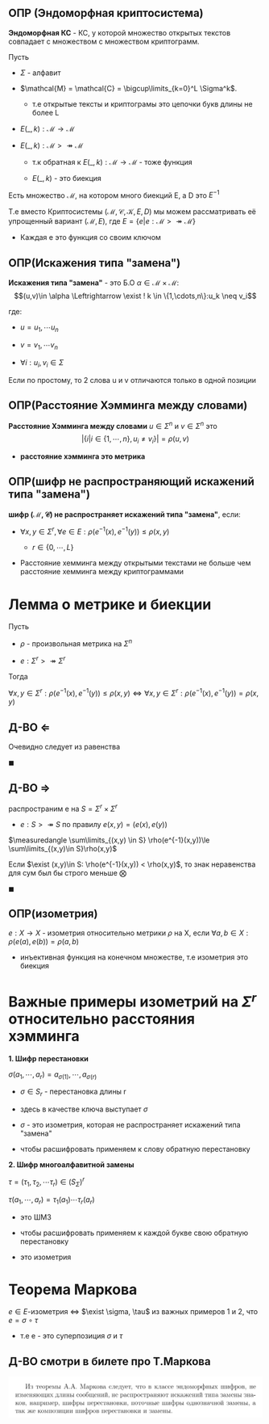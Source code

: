 ## ОПР (Эндоморфная криптосистема)

**Эндоморфная КС** - КС, у которой множество открытых текстов совпадает с множеством с множеством криптограмм.

Пусть 

* $\Sigma$ - алфавит

* $\mathcal{M} = \mathcal{C} = \bigcup\limits_{k=0}^L \Sigma^k$. 
  * т.е открытые тексты и криптограмы это цепочки букв длины не более L 

* $E(\_, k): \mathcal{M} \rightarrow \mathcal{M}$

* $E(\_, k): \mathcal{M} >\twoheadrightarrow \mathcal{M}$

  * т.к обратная к $E(\_, k): \mathcal{M} \rightarrow \mathcal{M}$ - тоже функция

  * $E(\_, k)$ - это биекция

Есть множество $\mathcal{M}$, на котором много биекций Е, а D это $E^{-1}$

Т.е вместо Криптосистемы $(\mathcal{M},\mathcal{C},\mathcal{K},E,D)$ мы можем рассматривать её упрощенный вариант 
$(\mathcal{M}, E)$, где $E = \{e | e: \mathcal{M} >\twoheadrightarrow \mathcal{M}\}$

* Каждая е это функция со своим ключом

## ОПР(Искажения типа "замена")

**Искажения типа "замена"** - это Б.О $\alpha \in \mathcal{M} \times \mathcal{M}:$
$$(u,v)\in \alpha \Leftrightarrow \exist ! k \in \{1,\cdots,n\}:u_k \neq v_i$$

где:

* $u = u_1, \cdots u_n$ 

* $v = v_1, \cdots v_n$

* $\forall i: u_i, v_i \in \Sigma$

Если по простому, то 2 слова u и v отличаются только в одной позиции 


## ОПР(Расстояние Хэмминга между словами)

**Расстояние Хэмминга между словами** $u \in \Sigma^n$ и $v \in \Sigma^n$ это
$$|\{i| i\in \{1, \cdots, n\}, u_i \neq v_i\}| = \rho(u,v)$$

* **расстояние хэмминга это метрика**

## ОПР(шифр не распространяющий искажений типа "замена")

**шифр $(\mathcal{M},\mathcal{C})$ не распространяет искажений типа "замена"**, если:

* $\forall x, y \in \Sigma^r, \forall e \in E: \rho(e^{-1}(x), e^{-1}(y)) \le \rho(x,y)$
  
  * $r \in \{0, \cdots ,L\}$

* Расстояние хемминга между открытыми текстами не больше чем расстояние хемминга между криптограммами

# Лемма о метрике и биекции

Пусть 

* $\rho$ - произвольная метрика на $\Sigma^n$

* $e: \Sigma ^ r >\twoheadrightarrow \Sigma ^r$

Тогда 

$\forall x, y \in \Sigma^r: \rho(e^{-1}(x), e^{-1}(y)) \le \rho(x,y) \Leftrightarrow \forall x, y \in \Sigma^r: \rho(e^{-1}(x), e^{-1}(y)) = \rho(x,y)$

## Д-ВО $\Leftarrow$
Очевидно следует из равенства

$\blacksquare$

## Д-ВО $\Rightarrow$

распространим e на $S = \Sigma^r \times \Sigma^r$

* $e: S >\twoheadrightarrow S$ по правилу $e(x,y)=(e(x), e(y))$

$\measuredangle \sum\limits_{(x,y) \in S} \rho(e^{-1}(x,y))\le \sum\limits_{(x,y)\in S}\rho(x,y)$ 

Если $\exist (x,y)\in S: \rho(e^{-1}(x,y)) < \rho(x,y)$, то знак неравенства для сум был бы строго меньше $\bigotimes$ 

$\blacksquare$

## ОПР(изометрия)

$e : X \to X$ - изометрия относительно метрики $\rho$ на X, если $\forall a,b \in X: \rho(e(a),e(b)) = \rho(a,b)$

* инъективная функция на конечном множестве, т.е изометрия это биекция

# Важные примеры изометрий на $\Sigma ^ r$ относительно расстояния хэмминга

**1. Шифр перестановки**

$\sigma(a_1, \cdots, a_r) = a_{\sigma(1)}, \cdots, a_{\sigma(r)}$

* $\sigma \in S_r$ - перестановка длины r

* здесь в качестве ключа выступает $\sigma$

* $\sigma$ - это изометрия, которая не распространяет искажений типа "замена"

* чтобы расшифровать применяем к слову обратную перестановку

**2. Шифр многоалфавитной замены**

$\tau = (\tau_1, \tau_2, \cdots \tau_r) \in (S_\Sigma)^r$

$\tau(a_1, \cdots, a_r) = \tau_1(a_1) \cdots \tau_r(a_r)$

* это ШМЗ

* чтобы расшифровать применяем к каждой букве свою обратную перестановку

* это изометрия

# Теорема Маркова

$e \in E$-изометрия $\Leftrightarrow$ $\exist \sigma, \tau$ из важных примеров 1 и 2, что $e = \sigma \ \circ \ \tau$

* т.е e - это суперпозиция $\sigma$ и $\tau$

## Д-ВО cмотри в билете про Т.Маркова

![alt text](image.png)